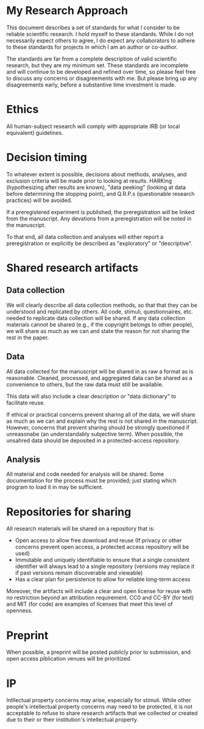 # My Research Approach

This document describes a set of standards for what I consider to be reliable scientific research. I hold myself to these standards. While I do not necessarily expect others to agree, I do expect any collaborators to adhere to these standards for projects in which I am an author or co-author.

The standards are far from a complete description of valid scientific research, but they are my minimum set. These standards are incomplete and will continue to be developed and refined over time, so please feel free to discuss any concerns or disagreements with me. But please bring up any disagreements early, before a substantive time investment is made.

# Ethics

All human-subject research will comply with appropriate IRB (or local equivalent) guidelines.

# Decision timing

To whatever extent is possible, decisions about methods, analyses, and exclusion criteria will be made prior to looking at results. HARKing (hypothesizing after results are known), "data peeking" (looking at data before determining the stopping point), and Q.R.P.s (questionable research practices) will be avoided. 

If a preregistered experiment is published, the preregistration will be linked from the manuscript. Any devations from a preregistration will be noted in the manuscript.

To that end, all data collection and analyses will either report a preregistration or explicitly be described as "exploratory" or "descriptive".

# Shared research artifacts

## Data collection
We will clearly describe all data collection methods, so that that they can be understood and replicated by others.  All code, stimuli, questionnaires, etc. needed to replicate data collection will be shared. If any data collection materials cannot be shared (e.g., if the copyright belongs to other people), we will share as much as we can and state the reason for not sharing the rest in the paper.

## Data
All data collected for the manuscript will be shared in as raw a format as is reasonable. Cleaned, processed, and aggregated data can be shared as a convenience to others, but the raw data must still be available.  

This data will also include a clear description or "data dictionary" to facilitate reuse.  

If ethical or practical concerns prevent sharing all of the data, we will share as much as we can and explain why the rest is not shared in the manuscript. However, concerns that prevent sharing should be strongly questioned if unreasonabe (an understandably subjective term). When possible, the unsahred data should be deposited in a protected-access repository.

## Analysis
All material and code needed for analysis will be shared. Some documentation for the process must be provided; just stating which program to load it in may be sufficient.

# Repositories for sharing
All research materials will be shared on a repository that is:
* Open access to allow free download and reuse (If privacy or other concerns prevent open access, a protected access repository will be used)
* Immutable and uniquely identifiable to ensure that a single consistent identifier will always lead to a single repository (versions may replace it if past versions remain discoverable and viewable)
* Has a clear plan for persistence to allow for reliable long-term access

Moreover, the artifacts will include a clear and open license for reuse with no restriction beyond an attribution requirement. CC0 and CC-BY (for text) and MIT (for code) are examples of licenses that meet this level of openness.

# Preprint
When possible, a preprint will be posted publicly prior to submission, and open access piblication venues will be prioritized.

# IP
Intllectual property concerns may arise, especially for stimuli. While other people's intellectual property concerns may need to be protected, it is not acceptable to refuse to share research artifacts that we collected or created due to their or their institution's intellectual property.
